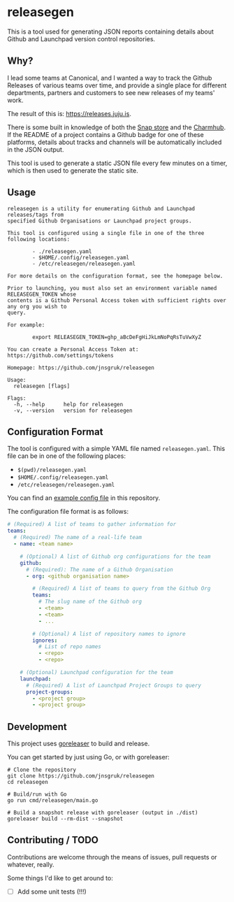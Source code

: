 # releasegen

This is a tool used for generating JSON reports containing details about Github and Launchpad
version control repositories.

## Why?

I lead some teams at Canonical, and I wanted a way to track the Github Releases of various teams
over time, and provide a single place for different departments, partners and customers to see new
releases of my teams' work.

The result of this is: https://releases.juju.is.

There is some built in knowledge of both the [Snap store](https://snapcraft.io) and the
[Charmhub](https://charmhub.io). If the README of a project contains a Github badge for one of
these platforms, details about tracks and channels will be automatically included in the JSON
output.

This tool is used to generate a static JSON file every few minutes on a timer, which is then used
to generate the static site.

## Usage

```
releasegen is a utility for enumerating Github and Launchpad releases/tags from
specified Github Organisations or Launchpad project groups.

This tool is configured using a single file in one of the three following locations:

        - ./releasegen.yaml
        - $HOME/.config/releasegen.yaml
        - /etc/releasegen/releasegen.yaml

For more details on the configuration format, see the homepage below.

Prior to launching, you must also set an environment variable named RELEASEGEN_TOKEN whose
contents is a Github Personal Access token with sufficient rights over any org you wish to
query.

For example:

        export RELEASEGEN_TOKEN=ghp_aBcDeFgHiJkLmNoPqRsTuVwXyZ

You can create a Personal Access Token at: https://github.com/settings/tokens

Homepage: https://github.com/jnsgruk/releasegen

Usage:
  releasegen [flags]

Flags:
  -h, --help      help for releasegen
  -v, --version   version for releasegen
```

## Configuration Format

The tool is configured with a simple YAML file named `releasegen.yaml`. This file can be in one of
the following places:

- `$(pwd)/releasegen.yaml`
- `$HOME/.config/releasegen.yaml`
- `/etc/releasegen/releasegen.yaml`

You can find an [example config file](./releasegen.yaml.example) in this repository.

The configuration file format is as follows:

```yaml
# (Required) A list of teams to gather information for
teams:
  # (Required) The name of a real-life team
  - name: <team name>

    # (Optional) A list of Github org configurations for the team
    github:
      # (Required): The name of a Github Organisation
      - org: <github organisation name>

        # (Required) A list of teams to query from the Github Org
        teams:
          # The slug name of the Github org
          - <team>
          - <team>
          - ...

        # (Optional) A list of repository names to ignore
        ignores:
          # List of repo names
          - <repo>
          - <repo>

    # (Optional) Launchpad configuration for the team
    launchpad:
      # (Required) A list of Launchpad Project Groups to query
      project-groups:
        - <project group>
        - <project group>
```

## Development

This project uses [goreleaser](https://goreleaser.com/) to build and release.

You can get started by just using Go, or with goreleaser:

```shell
# Clone the repository
git clone https://github.com/jnsgruk/releasegen
cd releasegen

# Build/run with Go
go run cmd/releasegen/main.go

# Build a snapshot release with goreleaser (output in ./dist)
goreleaser build --rm-dist --snapshot
```

## Contributing / TODO

Contributions are welcome through the means of issues, pull requests or whatever, really.

Some things I'd like to get around to:

- [ ] Add some unit tests (!!!)
